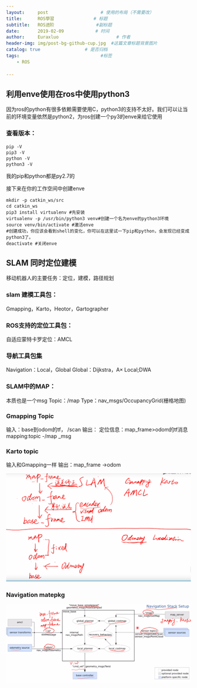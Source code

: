 ```yaml
---
layout:     post                    # 使用的布局（不需要改）
title:      ROS學習               # 标题 
subtitle:   ROS进阶                #副标题
date:       2019-02-09            # 时间
author:     Euraxluo                      # 作者
header-img: img/post-bg-github-cup.jpg  #这篇文章标题背景图片
catalog: true                 # 是否归档
tags:                               #标签
    - ROS

---
```


## 利用enve使用在ros中使用python3
因为ros的python有很多依赖需要使用C，python3的支持不太好。我们可以让当前的环境变量依然是python2，为ros创建一个py3的enve来给它使用

### 查看版本：
```shell
pip -V
pip3 -V
python -V
python3 -V
```
我的pip和python都是py2.7的

接下来在你的工作空间中创建enve
```shell
mkdir -p catkin_ws/src
cd catkin_ws
pip3 install virtualenv #先安装
virtualenv -p /usr/bin/python3 venv#创建一个名为enve的python3环境
source venv/bin/activate #激活enve
#创建成功，你应该会看到shell的变化，你可以在这里试一下pip和python，会发现已经变成python3了。
deactivate #关闭enve
```

## SLAM 同时定位建模
移动机器人的主要任务：定位，建模，路径规划

### slam 建模工具包：
Gmapping，Karto，Heotor，Gartographer

### ROS支持的定位工具包：
自适应蒙特卡罗定位：AMCL

### 导航工具包集
Navigation：Local，Global
Global：Dijkstra，A×
Local;DWA

### SLAM中的MAP：
本质也是一个msg
Topic：/map
Type：nav_msgs/OccupancyGrid(栅格地图)

### Gmapping Topic
输入：base到odom的tf， /scan
输出：
定位信息：map_frame>odom的tf消息
mapping:topic -/map _msg

### Karto topic
输入和Gmapping一样
输出：map_frame ->odom

![](../image/Gamapping&karto.png)

### Navigation matepkg
![](../image/Navigation.png)

